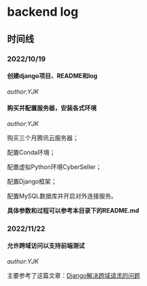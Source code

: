 # backend log

## 时间线

### 2022/10/19

#### 创建django项目、README和log

*author:YJK*

#### 购买并配置服务器，安装各式环境

*author:YJK*

购买三个月腾讯云服务器；

配置Conda环境；

配置虚拟Python环境CyberSeller；

配置Django框架；

配置MySQL数据库并开启对外连接服务。

**具体参数和过程可以参考本目录下的README.md**

### 2022/11/22

#### 允许跨域访问以支持前端测试

*author:YJK*

主要参考了这篇文章：[Django解决跨域请求的问题](https://cloud.tencent.com/developer/article/1578462)

